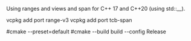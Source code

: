 Using ranges and views and span for C++ 17 and C++20 (using std::__).



vcpkg add port range-v3
vcpkg add port tcb-span

#cmake --preset=default
#cmake --build build --config Release
